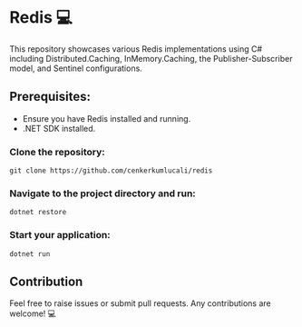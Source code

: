 # Redis 💻
This repository showcases various Redis implementations using C# including Distributed.Caching, InMemory.Caching, the Publisher-Subscriber model, and Sentinel configurations.

## Prerequisites:
* Ensure you have Redis installed and running.
* .NET SDK installed.
### Clone the repository:

`git clone https://github.com/cenkerkumlucali/redis`

### Navigate to the project directory and run:
`dotnet restore`

### Start your application:

`dotnet run`

## Contribution

Feel free to raise issues or submit pull requests. Any contributions are welcome! 💻
